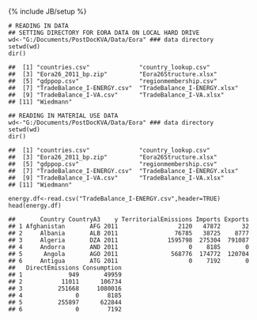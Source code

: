 {% include JB/setup %}

    # READING IN DATA
    ## SETTING DIRECTORY FOR EORA DATA ON LOCAL HARD DRIVE
    wd<-"G:/Documents/PostDocKVA/Data/Eora" ### data directory
    setwd(wd)
    dir()

    ##  [1] "countries.csv"              "country_lookup.csv"        
    ##  [3] "Eora26_2011_bp.zip"         "Eora26Structure.xlsx"      
    ##  [5] "gdppop.csv"                 "regionmembership.csv"      
    ##  [7] "TradeBalance_I-ENERGY.csv"  "TradeBalance_I-ENERGY.xlsx"
    ##  [9] "TradeBalance_I-VA.csv"      "TradeBalance_I-VA.xlsx"    
    ## [11] "Wiedmann"

    ## READING IN MATERIAL USE DATA
    wd<-"G:/Documents/PostDocKVA/Data/Eora" ### data directory
    setwd(wd)
    dir()

    ##  [1] "countries.csv"              "country_lookup.csv"        
    ##  [3] "Eora26_2011_bp.zip"         "Eora26Structure.xlsx"      
    ##  [5] "gdppop.csv"                 "regionmembership.csv"      
    ##  [7] "TradeBalance_I-ENERGY.csv"  "TradeBalance_I-ENERGY.xlsx"
    ##  [9] "TradeBalance_I-VA.csv"      "TradeBalance_I-VA.xlsx"    
    ## [11] "Wiedmann"

    energy.df<-read.csv("TradeBalance_I-ENERGY.csv",header=TRUE)
    head(energy.df)

    ##       Country CountryA3    y TerritorialEmissions Imports Exports
    ## 1 Afghanistan       AFG 2011                 2120   47872      32
    ## 2     Albania       ALB 2011                76785   38725    8777
    ## 3     Algeria       DZA 2011              1595798  275304  791087
    ## 4     Andorra       AND 2011                    0    8185       0
    ## 5      Angola       AGO 2011               568776  174772  120704
    ## 6     Antigua       ATG 2011                    0    7192       0
    ##   DirectEmissions Consumption
    ## 1             949       49959
    ## 2           11011      106734
    ## 3          251668     1080016
    ## 4               0        8185
    ## 5          255897      622844
    ## 6               0        7192
